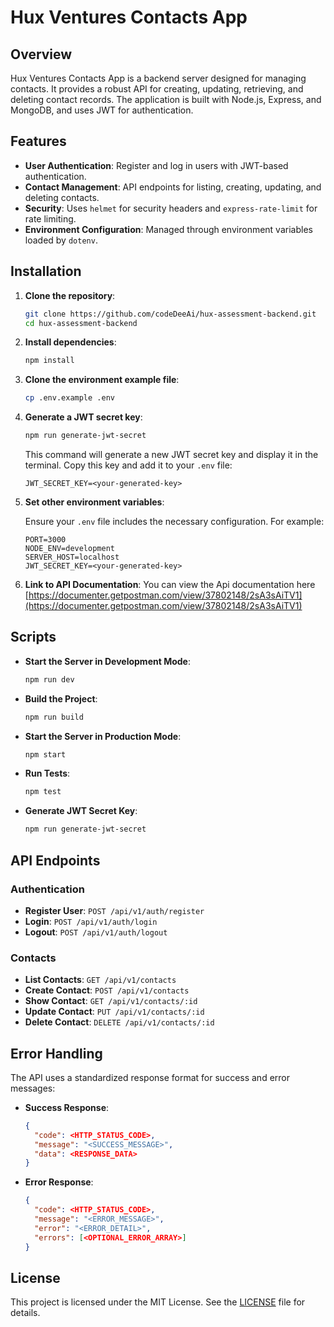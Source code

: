 # Hux Ventures Contacts App

## Overview

Hux Ventures Contacts App is a backend server designed for managing contacts. It provides a robust API for creating, updating, retrieving, and deleting contact records. The application is built with Node.js, Express, and MongoDB, and uses JWT for authentication.

## Features

- **User Authentication**: Register and log in users with JWT-based authentication.
- **Contact Management**: API endpoints for listing, creating, updating, and deleting contacts.
- **Security**: Uses `helmet` for security headers and `express-rate-limit` for rate limiting.
- **Environment Configuration**: Managed through environment variables loaded by `dotenv`.

## Installation

1. **Clone the repository**:

   ```bash
   git clone https://github.com/codeDeeAi/hux-assessment-backend.git
   cd hux-assessment-backend
   ```

2. **Install dependencies**:

   ```bash
   npm install
   ```

3. **Clone the environment example file**:

   ```bash
   cp .env.example .env
   ```

4. **Generate a JWT secret key**:

   ```bash
   npm run generate-jwt-secret
   ```

   This command will generate a new JWT secret key and display it in the terminal. Copy this key and add it to your `.env` file:

   ```plaintext
   JWT_SECRET_KEY=<your-generated-key>
   ```

5. **Set other environment variables**:

   Ensure your `.env` file includes the necessary configuration. For example:

   ```plaintext
   PORT=3000
   NODE_ENV=development
   SERVER_HOST=localhost
   JWT_SECRET_KEY=<your-generated-key>
   ```
   
6. **Link to API Documentation**:
   You can view the Api documentation here [https://documenter.getpostman.com/view/37802148/2sA3sAiTV1](https://documenter.getpostman.com/view/37802148/2sA3sAiTV1)


## Scripts

- **Start the Server in Development Mode**:

  ```bash
  npm run dev
  ```

- **Build the Project**:

  ```bash
  npm run build
  ```

- **Start the Server in Production Mode**:

  ```bash
  npm start
  ```

- **Run Tests**:

  ```bash
  npm test
  ```

- **Generate JWT Secret Key**:

  ```bash
  npm run generate-jwt-secret
  ```

## API Endpoints

### Authentication

- **Register User**: `POST /api/v1/auth/register`
- **Login**: `POST /api/v1/auth/login`
- **Logout**: `POST /api/v1/auth/logout`

### Contacts

- **List Contacts**: `GET /api/v1/contacts`
- **Create Contact**: `POST /api/v1/contacts`
- **Show Contact**: `GET /api/v1/contacts/:id`
- **Update Contact**: `PUT /api/v1/contacts/:id`
- **Delete Contact**: `DELETE /api/v1/contacts/:id`

## Error Handling

The API uses a standardized response format for success and error messages:

- **Success Response**:

  ```json
  {
    "code": <HTTP_STATUS_CODE>,
    "message": "<SUCCESS_MESSAGE>",
    "data": <RESPONSE_DATA>
  }
  ```

- **Error Response**:

  ```json
  {
    "code": <HTTP_STATUS_CODE>,
    "message": "<ERROR_MESSAGE>",
    "error": "<ERROR_DETAIL>",
    "errors": [<OPTIONAL_ERROR_ARRAY>]
  }
  ```

## License

This project is licensed under the MIT License. See the [LICENSE](LICENSE) file for details.